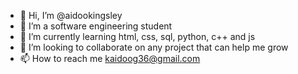 - 👋 Hi, I’m @aidookingsley
- 👀 I’m a software engineering student
- 🌱 I’m currently learning html, css, sql, python, c++ and js 
- 💞️ I’m looking to collaborate on any project that can help me grow
- 📫 How to reach me kaidoog36@gmail.com

<!---
aidookingsley/aidookingsley is a ✨ special ✨ repository because its `README.md` (this file) appears on your GitHub profile.
You can click the Preview link to take a look at your changes.
--->
